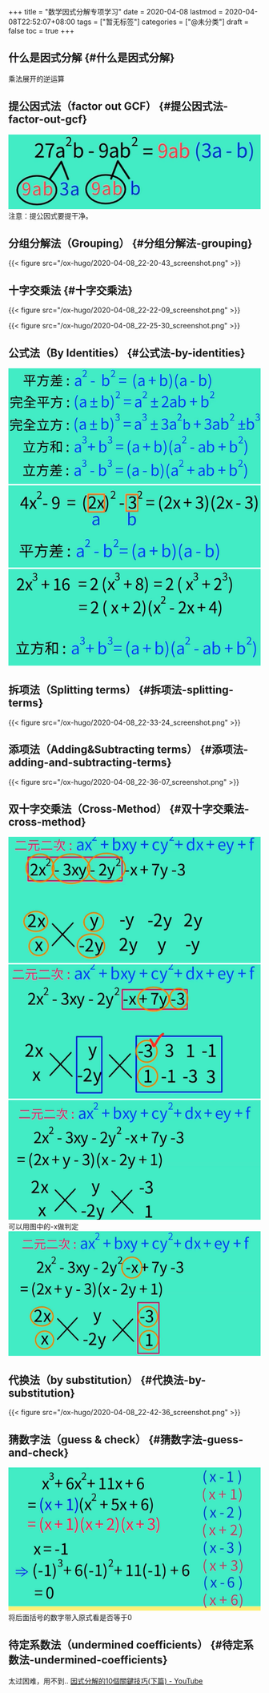 +++
title = "数学因式分解专项学习"
date = 2020-04-08
lastmod = 2020-04-08T22:52:07+08:00
tags = ["暂无标签"]
categories = ["@未分类"]
draft = false
toc = true
+++

## 什么是因式分解 {#什么是因式分解}

乘法展开的逆运算


## 提公因式法（factor out GCF） {#提公因式法-factor-out-gcf}

![](/ox-hugo/2020-04-08_22-15-59_screenshot.png)
注意：提公因式要提干净。


## 分组分解法（Grouping） {#分组分解法-grouping}

{{< figure src="/ox-hugo/2020-04-08_22-20-43_screenshot.png" >}}


## 十字交乘法 {#十字交乘法}

{{< figure src="/ox-hugo/2020-04-08_22-22-09_screenshot.png" >}}

{{< figure src="/ox-hugo/2020-04-08_22-25-30_screenshot.png" >}}


## 公式法（By Identities） {#公式法-by-identities}

![](/ox-hugo/2020-04-08_22-26-50_screenshot.png)
![](/ox-hugo/2020-04-08_22-27-33_screenshot.png)
![](/ox-hugo/2020-04-08_22-30-24_screenshot.png)


## 拆项法（Splitting terms） {#拆项法-splitting-terms}

{{< figure src="/ox-hugo/2020-04-08_22-33-24_screenshot.png" >}}


## 添项法（Adding&Subtracting terms） {#添项法-adding-and-subtracting-terms}

{{< figure src="/ox-hugo/2020-04-08_22-36-07_screenshot.png" >}}


## 双十字交乘法（Cross-Method） {#双十字交乘法-cross-method}

![](/ox-hugo/2020-04-08_22-37-51_screenshot.png)
![](/ox-hugo/2020-04-08_22-39-21_screenshot.png)
![](/ox-hugo/2020-04-08_22-39-43_screenshot.png)
可以用图中的-x做判定
![](/ox-hugo/2020-04-08_22-40-26_screenshot.png)


## 代换法（by substitution） {#代换法-by-substitution}

{{< figure src="/ox-hugo/2020-04-08_22-42-36_screenshot.png" >}}


## 猜数字法（guess & check） {#猜数字法-guess-and-check}

![](/ox-hugo/2020-04-08_22-44-33_screenshot.png)
将后面括号的数字带入原式看是否等于0


## 待定系数法（undermined coefficients） {#待定系数法-undermined-coefficients}

太过困难，用不到..
[因式分解的10個關鍵技巧(下篇) - YouTube](https://www.youtube.com/watch?v=uMF1BwfoujQ)
